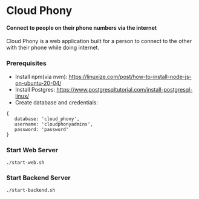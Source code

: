 # Cloud Phony
#### Connect to people on their phone numbers via the internet

Cloud Phony is a web application built for a person to connect to the other with their phone while doing internet.

### Prerequisites
- Install npm(via nvm): https://linuxize.com/post/how-to-install-node-js-on-ubuntu-20-04/
- Install Postgres: https://www.postgresqltutorial.com/install-postgresql-linux/
- Create database and credentials: 
 ```
 {
    database: 'cloud_phony',
    username: 'cloudphonyadmins',
    password: 'password'
}
 ```
### Start Web Server
```
./start-web.sh
```

### Start Backend Server
```
./start-backend.sh
```